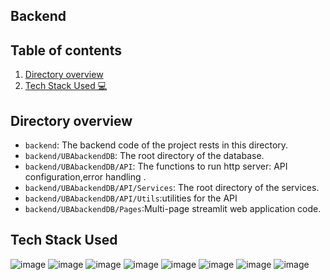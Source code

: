 ## Backend 

## Table of contents
  1. [Directory overview](#directory-overview)
  1. [Tech Stack Used 💻](#tech-stack-used)

## Directory overview
* `backend`: The backend code of the project rests in this directory.
* `backend/UBAbackendDB`: The root directory of the database.
* `backend/UBAbackendDB/API`: The functions to run http server: API configuration,error handling .
* `backend/UBAbackendDB/API/Services`: The root directory of the services.
* `backend/UBAbackendDB/API/Utils`:utilities for the API
* `backend/UBAbackendDB/Pages`:Multi-page streamlit web application code.

## Tech Stack Used
![image](https://img.shields.io/badge/Python-3776AB?style=for-the-badge&logo=python&logoColor=white)
![image](https://img.shields.io/badge/Numpy-013243?style=for-the-badge&logo=numpy&logoColor=white)
![image](https://img.shields.io/badge/Pandas-130654?style=for-the-badge&logo=pandas&logoColor=white)
![image](https://img.shields.io/badge/matplotlib-b2feb0?style=for-the-badge&logo=matplotlib&logoColor=white)
![image](https://img.shields.io/badge/scikit_learn-F7931E?style=for-the-badge&logo=scikit-learn&logoColor=white)
![image](https://img.shields.io/badge/Streamlit-EA6566?style=for-the-badge&logo=streamlit&logoColor=white)
![image](https://img.shields.io/badge/Azure_CosmosDB-0078D4?style=for-the-badge&logo=microsoftazure&logoColor=white)
![image](https://img.shields.io/badge/mongoDB-37B672?style=for-the-badge&logo=mongodb&logoColor=white)


